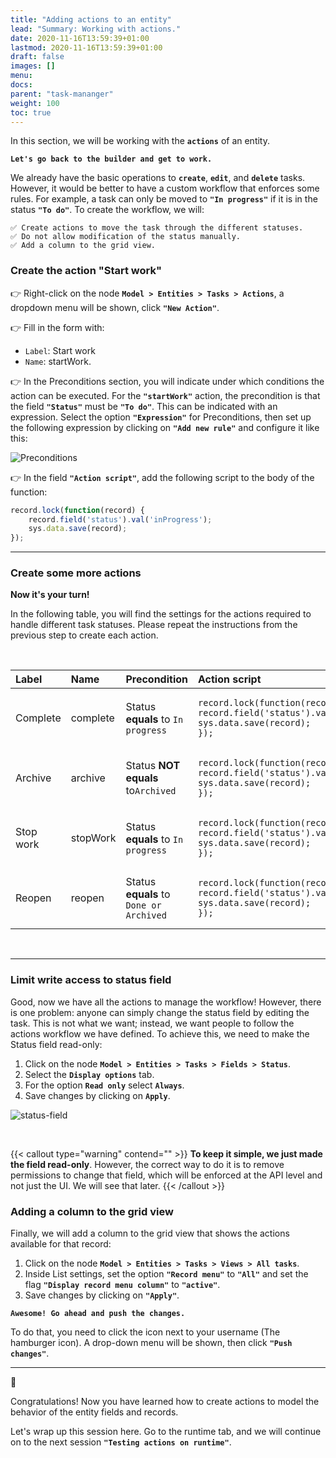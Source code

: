 ```yaml
---
title: "Adding actions to an entity"
lead: "Summary: Working with actions."
date: 2020-11-16T13:59:39+01:00
lastmod: 2020-11-16T13:59:39+01:00
draft: false
images: []
menu:
docs:
parent: "task-mananger"
weight: 100
toc: true
---
```

In this section, we will be working with the **``actions``** of an entity.

**``Let's go back to the builder and get to work. ``**

We already have the basic operations to **`create`**, **`edit`**, and **`delete`** tasks. However, it would be better to have a custom workflow that enforces some rules. For example, a task can only be moved to **`"In progress"`** if it is in the status **`"To do"`**. To create the workflow, we will:

    ✅ Create actions to move the task through the different statuses.
    ✅ Do not allow modification of the status manually.
    ✅ Add a column to the grid view.

### Create the action "Start work"

👉 Right-click on the node **`Model > Entities > Tasks > Actions`**, a dropdown menu will be shown, click **`"New Action"`**.

👉 Fill in the form with:
- `Label`: Start work
- `Name`: startWork.

👉 In the Preconditions section, you will indicate under which conditions the action can be executed. For the **`"startWork"`** action, the precondition is that the field **`"Status"`** must be **`"To do"`**. This can be indicated with an expression. Select the option **`"Expression"`** for Preconditions, then set up the following expression by clicking on **`"Add new rule"`** and configure it like this:

![Preconditions](https://pmorales.github.io/slingrDoc/images/vendor/task-mananger/adding-actions/a.png)

👉 In the field **``"Action script"``**, add the following script to the body of the function:

```js
record.lock(function(record) {
    record.field('status').val('inProgress');
    sys.data.save(record);
});
```

---

### Create some more actions

**Now it's your turn!**

In the following table, you will find the settings for the actions required to handle different task statuses. Please repeat the instructions from the previous step to create each action.

<br>
<table class="table">
<thead>
<tr class="header">
    <th align="left">Label</th>
    <th align="left">Name</th>
    <th align="left">Precondition</th>
    <th align="left">Action script</th>
</tr>
</thead>
<tbody>
<tr>
    <td align="left">Complete</td>
    <td align="left">complete</td>
    <td align="left">Status <b>equals</b> to <code>In progress</code></td>
    <td align="left"><pre><code>record.lock(function(record) {
record.field('status').val('done');
sys.data.save(record);
});</code></pre></td>
</tr>
<tr>
    <td align="left">Archive</td>
    <td align="left">archive</td>
    <td align="left">Status <b>NOT equals</b> to<code>Archived</code></td>
    <td align="left"><pre><code>record.lock(function(record) {
record.field('status').val('archived');
sys.data.save(record);
});</code></pre></td>
</tr>
<tr>
    <td align="left">Stop work</td>
    <td align="left">stopWork</td>
    <td align="left">Status <b>equals</b> to <code>In progress</code></td>
    <td align="left"><pre><code>record.lock(function(record) {
record.field('status').val('toDo');
sys.data.save(record);
});</code></pre></td>
</tr>
<tr>
    <td align="left">Reopen</td>
    <td align="left">reopen</td>
    <td align="left">Status <b>equals</b> to <code>Done or Archived</code></td>
    <td align="left"><pre><code>record.lock(function(record) {
record.field('status').val('toDo');
sys.data.save(record);
});</code></pre></td>
</tr>
</tbody>
</table>
<br>

---

### Limit write access to status field

Good, now we have all the actions to manage the workflow! However, there is one problem: anyone can simply change the status field by editing the task. This is not what we want; instead, we want people to follow the actions workflow we have defined. To achieve this, we need to make the Status field read-only:

1. Click on the node **`Model > Entities > Tasks > Fields > Status`**.
2. Select the **`Display options`** tab.
3. For the option **`Read only`** select **`Always`**.
4. Save changes by clicking on **`Apply`**.

![status-field](https://pmorales.github.io/slingrDoc/images/vendor/task-mananger/adding-actions/aa.png)

<br>

{{< callout type="warning" contend="" >}}
<b>To keep it simple, we just made the field read-only</b>. However, the correct way to do it is to remove permissions to change that field, which will be enforced at the API level and not just the UI. We will see that later.
{{< /callout >}}

### Adding a column to the grid view

Finally, we will add a column to the grid view that shows the actions available for that record:

1. Click on the node **``Model > Entities > Tasks > Views > All tasks``**.
2. Inside List settings, set the option **``"Record menu"``** to **``"All"``** and set the flag **``"Display record menu column"``** to **``"active"``**.
3. Save changes by clicking on **``"Apply"``**.

**`Awesome! Go ahead and push the changes. `**

To do that, you need to click the icon next to your username (The hamburger icon). A drop-down menu will be shown, then click **``"Push changes"``**.

---

🎉

Congratulations! Now you have learned how to create actions to model the behavior of the entity fields and records.

Let's wrap up this session here. Go to the runtime tab, and we will continue on to the next session **`"Testing actions on runtime"`**.










